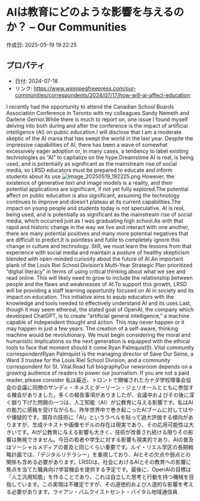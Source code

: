 # AIは教育にどのような影響を与えるのか？ – Our Communities

作成日: 2025-05-19 19:22:25

## プロパティ

- 日付: 2024-07-18
- リンク: https://www.winnipegfreepress.com/our-communities/correspondents/2024/07/17/how-will-ai-affect-education

I recently had the opportunity to attend the Canadian School Boards Association Conference in Toronto with my colleagues Sandy Nemeth and Darlene Gerrior.While there is much to report on, one issue I found myself delving into both during and after the conference is the impact of artificial intelligence (AI) on public education.I will disclose that I am a moderate skeptic of the AI mania that has swept the world in the last year. Despite the impressive capabilities of AI, there has been a wave of somewhat excessively eager adoption or, in many cases, a tendency to label existing technologies as “AI” to capitalize on the hype.Dreamstime AI is real, is being used, and is potentially as significant as the mainstream rise of social media, so LRSD educators must be prepared to educate and inform students about its use.![image_20250519_192225.png](../assets/image_20250519_192225.png)
However, the existence of generative text and image models is a reality, and their potential applications are significant, if not yet fully explored.The potential affect on public education is also significant, assuming the technology continues to improve and doesn’t plateau at its current capabilities.The impact on young people and students today is not speculative. AI is real, being used, and is potentially as significant as the mainstream rise of social media, which occurred just as I was graduating high school.As with that rapid and historic change in the way we live and interact with one another, there are many potential positives and many more potential negatives that are difficult to predict.It is pointless and futile to completely ignore this change in culture and technology. Still, we must learn the lessons from that experience with social media and maintain a posture of healthy skepticism blended with open-minded curiosity about the future of AI.An important plank of the Louis Riel School Division’s Multi-Year Strategic Plan prioritized “digital literacy” in terms of using critical thinking about what we see and read online. This will likely need to grow to include the relationship between people and the flaws and weaknesses of AI.To support this growth, LRSD will be providing a staff learning opportunity focused on AI in society and its impact on education. This initiative aims to equip educators with the knowledge and tools needed to effectively understand AI and its uses.Last, though it may seem ethereal, the stated goal of OpenAI, the company which developed ChatGPT, is to create “artificial general intelligence,” a machine capable of independent thought and action. This may never happen or it may happen in just a few years. The creation of a self-aware, thinking machine would be revolutionary. We must begin considering the moral and humanistic implications so the next generation is equipped with the ethical tools to face that moment should it come.Ryan PalmquistSt. Vital community correspondentRyan Palmquist is the managing director of Save Our Seine, a Ward 3 trustee for the Louis Riel School Division, and a community correspondent for St. Vital.Read full biographyOur newsroom depends on a growing audience of readers to power our journalism. If you are not a paid reader, please consider 私は最近、トロントで開催されたカナダ学校理事会協会の会議に同僚のサンディ・ネメスとダーリーン・ジェリオールとともに参加する機会がありました。多くの報告事項がありましたが、会議中およびその後に深く掘り下げた問題の一つは、人工知能（AI）が公教育に与える影響です。私はAIの能力に感銘を受けながらも、昨年世界中で巻き起こったAIブームに対してはやや懐疑的です。既存の技術に「AI」というラベルを貼って過大評価する傾向がありますが、生成テキストや画像モデルの存在は現実であり、その応用可能性は大きいです。AIが公教育に与える影響も大きく、技術が改善され続ける限りその影響は無視できません。今日の若者や学生に対する影響も現実的であり、AIの普及はソーシャルメディアの普及と同じくらい重要です。ルイ・リエル学区の長期戦略計画では、「デジタルリテラシー」を重視しており、AIとその欠点や弱点との関係も含める必要があります。LRSDは、社会におけるAIとその教育への影響に焦点を当てた職員向け学習機会を提供する予定です。最後に、OpenAIの目標は「人工汎用知能」を作ることであり、これは自立した思考と行動を持つ機械を目指しています。この実現は不確定ですが、その道徳的および人道的な影響を考える必要があります。ライアン・パムクイストセント・バイタル地域通信員
